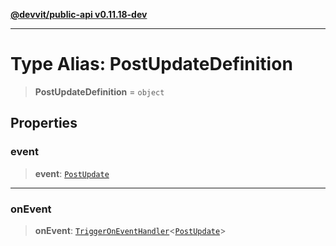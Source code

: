[**@devvit/public-api v0.11.18-dev**](../README.md)

---

# Type Alias: PostUpdateDefinition

> **PostUpdateDefinition** = `object`

## Properties

<a id="event"></a>

### event

> **event**: [`PostUpdate`](PostUpdate.md)

---

<a id="onevent"></a>

### onEvent

> **onEvent**: [`TriggerOnEventHandler`](TriggerOnEventHandler.md)\<[`PostUpdate`](../@devvit/namespaces/EventTypes/interfaces/PostUpdate.md)\>
